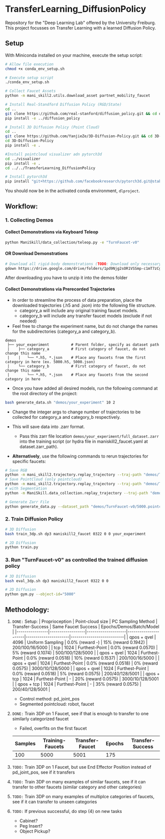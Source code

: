 # TransferLearning_DiffusionPolicy
Repository for the "Deep Learning Lab" offered by the University Freiburg. This project focusses on Transfer Learning with a learned Diffusion Policy.

## Setup
With Miniconda installed on your machine, execute the setup script:
```bash
# Allow file execution
chmod +x conda_env_setup.sh

# Execute setup script
./conda_env_setup.sh

# Collect Faucet Assets
python -m mani_skill2.utils.download_asset partnet_mobility_faucet

# Install Real-Standford Diffusion Policy (RGD/State)
cd ..
git clone https://github.com/real-stanford/diffusion_policy.git && cd diffusion_policy
pip install -e ../diffusion_policy

# Install 3D Diffusion Policy (Point Cloud)
cd ..
git clone https://github.com/YanjieZe/3D-Diffusion-Policy.git && cd 3D-Diffusion-Policy
cd 3D-Diffusion-Policy
pip install -e .

#Install pointcloud visualizer adn pytorch3d
cd ../visualizer
pip install -e .
cd ../../TransferLearning_DiffusionPolicy

# Install pytorch3d
pip install "git+https://github.com/facebookresearch/pytorch3d.git@stable"
```
You should now be in the activated conda environment, `dlproject`.

## Workflow: 
### 1. Collecting Demos

#### **Collect Demonstrations via Keyboard Teleop**
```bash
python ManiSkill/data_collection/teleop.py -e "TurnFaucet-v0"
```

#### **OR Download Demonstrations**
```bash
# Download all rigid-body demonstrations (TODO: Download only necessary demos)
gdown https://drive.google.com/drive/folders/1pd9Njg2sOR1VSSmp-c1mT7zCgJEnF8r7 --folder -O demos/
```
After downloading you have to unzip it into the demos folder

#### **Collect Demonstrations via Prerecorded Trajectories**
- In order to streamline the process of data preparation, place the downloaded trajectories (.h5 and .json) into the following file structure.
    - category_a will include any original training faucet models.
    - category_b will include any transfer faucet models (exclude if not needed)
- Feel free to change the experiment name, but do not change the names for the subdirectories (category_a and category_b).

```
demos
 ├── your_experiment          # Parent folder, specify as dataset path
 |    ├── category_a          # First category of faucet, do not change this name
 |    |   └── *.h5, *.json    # Place any faucets from the first category in here (ex. 5000.h5, 5000.json)
 |    └── category_b          # First category of faucet, do not change this name
 |        └── *.h5, *.json    # Place any faucets from the second category in here
```

- Once you have added all desired models, run the following command at the root directory of the project:

```bash
bash generate_data.sh "demos/your_experiment" 10 2
```

- Change the integer args to change number of trajectories to be collected for category_a and category_b respectively.
- This will save data into .zarr format. 
    - Pass this zarr file location `demos/your_experiment/full_dataset.zarr` into the training script (or hydra file in maniskill2_faucet.yaml at dataset.zarr_path).

- **Alternatively**, use the following commands to rerun trajectories for specific faucets:

```bash
# Save RGB
python -m mani_skill2.trajectory.replay_trajectory --traj-path "demos/TurnFaucet-v0/5000.h5" --vis --count 100 --save-traj -o "rgbd"
# Save PointCloud (only pointcloud)
python -m mani_skill2.trajectory.replay_trajectory --traj-path "demos/TurnFaucet-v0/5000.h5" --vis --count 100 --save-traj -o "pointcloud"
# with Segmentation
python -m ManiSkill.data_collection.replay_trajectory --traj-path "demos/TurnFaucet-v0/5000.h5" --vis --count 100 --save-traj -o "pointcloud"

# Generate Zarr File
python generate_data.py --dataset_path "demos/TurnFaucet-v0/5000.pointcloud.pd_joint_pos.h5" --directory "demos/TurnFaucet-v0" --replay_nums 100
```

### 2. Train Diffusion Policy
```bash
# 3D Diffusion
bash train_3dp.sh dp3 maniskill2_faucet 0322 0 0 your_experiment

# 2D Diffusion
python train.py
```

### 3. Run "TurnFaucet-v0" as controlled the trained diffusion policy
```bash
# 3D Diffusion
bash eval_3dp.sh dp3 maniskill2_faucet 0322 0 0

# 2D Diffusion
python gym.py --object-id="5000"
```


## Methodology:
1. ```DONE:``` Setup:
    | Proprioception | Point-cloud size | PC Sampling Method | Transfer-Success     | Same Faucet Success  | Epochs/Demos/Batch/Model  |
    |----------------|------------------|--------------------|----------------------|----------------------|---------------------------|
    | qpos + qvel    | 4096             | Uniform Sampling   | 0.0% (reward -)      | 15% (reward 0.1942)  | 200/100/16/5000           |
    | tcp            | 1024             | Furthest-Point     | 0.0% (reward 0.0570) | 5%  (reward 0.1074)  | 500/100/128/5000          |
    | qpos + qvel    | 1024             | Furthest-Point     | 0.0% (reward 0.0518) | 10% (reward 0.1537)  | 200/100/16/5000           |
    | qpos + qvel    | 1024             | Furthest-Point     | 0.0% (reward 0.0518) | 0% (reward 0.0575)   | 3000/10/128/5000          |
    | qpos + qvel    | 1024             | Furthest-Point     | 0.0% (reward 0.0518) | 5% (reward 0.0575)   | 200/40/128/5001           |
    | qpos + tcp     | 1024             | Furthest-Point     | -                    | 20% (reward 0.0575)  | 3000/10/128/5001          |
    | qpos + tcp     | 1024             | Furthest-Point     | -                    | 35% (reward 0.0575)  | 200/40/128/5001           |
    - Control method: pd_joint_pos
    - Segmented pointcloud: robot, faucet

2. ```DONE:``` Train 3DP on 1 Faucet, see if that is enough to transfer to one similarly categorized faucet 
    - Failed, overfits on the first faucet

    | Samples | Training-Faucets | Transfer-Faucet | Epochs | Transfer-Success |
    |---------|------------------|-----------------|--------|------------------|
    | 100     | 5000             | 5001            | 175    |                  |

3. ```TODO:``` Train 3DP on 1 Faucet, but use End Effector Position instead of pd_joint_pos, see if it transfers
4. ```TODO:``` Train 3DP on many examples of similar faucets, see if it can transfer to other faucets (similar category and other categories)
5. ```TODO:``` Train 3DP on many examples of multiplce categories of faucets, see if it can transfer to unseen categories
6. ```TODO:``` If previous successful, do step (4) on new tasks
    - Cabinet?
    - Peg Insert?
    - Object Pickup?